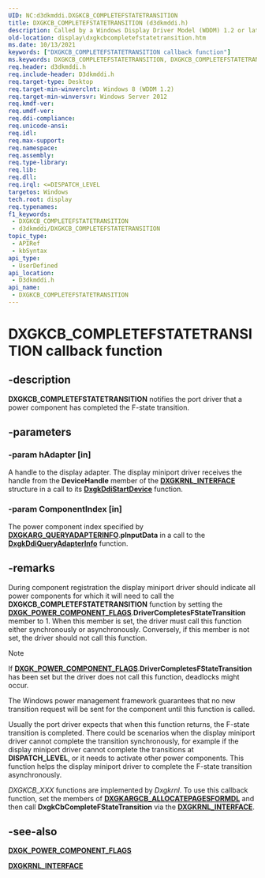 ```yaml
---
UID: NC:d3dkmddi.DXGKCB_COMPLETEFSTATETRANSITION
title: DXGKCB_COMPLETEFSTATETRANSITION (d3dkmddi.h)
description: Called by a Windows Display Driver Model (WDDM) 1.2 or later display miniport driver to notify the port driver that a power component has completed the F-state transition.
old-location: display\dxgkcbcompletefstatetransition.htm
ms.date: 10/13/2021
keywords: ["DXGKCB_COMPLETEFSTATETRANSITION callback function"]
ms.keywords: DXGKCB_COMPLETEFSTATETRANSITION, DXGKCB_COMPLETEFSTATETRANSITION callback, DxgkCbCompleteFStateTransition, DxgkCbCompleteFStateTransition callback function [Display Devices], PDXGKCB_COMPLETEFSTATETRANSITION, d3dkmddi/DxgkCbCompleteFStateTransition, display.dxgkcbcompletefstatetransition
req.header: d3dkmddi.h
req.include-header: D3dkmddi.h
req.target-type: Desktop
req.target-min-winverclnt: Windows 8 (WDDM 1.2)
req.target-min-winversvr: Windows Server 2012
req.kmdf-ver: 
req.umdf-ver: 
req.ddi-compliance: 
req.unicode-ansi: 
req.idl: 
req.max-support: 
req.namespace: 
req.assembly: 
req.type-library: 
req.lib: 
req.dll: 
req.irql: <=DISPATCH_LEVEL
targetos: Windows
tech.root: display
req.typenames: 
f1_keywords:
 - DXGKCB_COMPLETEFSTATETRANSITION
 - d3dkmddi/DXGKCB_COMPLETEFSTATETRANSITION
topic_type:
 - APIRef
 - kbSyntax
api_type:
 - UserDefined
api_location:
 - D3dkmddi.h
api_name:
 - DXGKCB_COMPLETEFSTATETRANSITION
---
```


# DXGKCB_COMPLETEFSTATETRANSITION callback function

## -description

**DXGKCB_COMPLETEFSTATETRANSITION** notifies the port driver that a power component has completed the F-state transition.

## -parameters

### -param hAdapter [in]

A handle to the display adapter. The display miniport driver receives the handle from the **DeviceHandle** member of the [**DXGKRNL_INTERFACE**](../dispmprt/ns-dispmprt-_dxgkrnl_interface.md) structure in a call to its [**DxgkDdiStartDevice**](../dispmprt/nc-dispmprt-dxgkddi_start_device.md) function.

### -param ComponentIndex [in]

The power component index specified by  [**DXGKARG_QUERYADAPTERINFO**](ns-d3dkmddi-_dxgkarg_queryadapterinfo.md).**pInputData** in a call to the [**DxgkDdiQueryAdapterInfo**](nc-d3dkmddi-dxgkddi_queryadapterinfo.md) function.

## -remarks

During component registration the display miniport driver should indicate all power components for which it will need to call the **DXGKCB_COMPLETEFSTATETRANSITION** function by setting the [**DXGK_POWER_COMPONENT_FLAGS**](ns-d3dkmddi-_dxgk_power_component_flags.md).**DriverCompletesFStateTransition** member to 1. When this member is set, the driver must call this function either synchronously or asynchronously. Conversely, if this member is not set, the driver should not call this function.

> [!NOTE]
>
> If [**DXGK_POWER_COMPONENT_FLAGS**](ns-d3dkmddi-_dxgk_power_component_flags.md).**DriverCompletesFStateTransition** has been set but the driver does not call this function, deadlocks might occur.

The Windows power management framework guarantees that no new transition request will be sent for the component until this function is called.

Usually the port driver expects that when this function returns, the F-state transition is completed. There could be scenarios when the display miniport driver cannot complete the transition synchronously, for example if the display miniport driver cannot complete the transitions at **DISPATCH_LEVEL**, or it needs to activate other power components. This function helps the display miniport driver to complete the F-state transition asynchronously.

*DXGKCB_XXX* functions are implemented by *Dxgkrnl*. To use this callback function, set the members of [**DXGKARGCB_ALLOCATEPAGESFORMDL**](ns-d3dkmddi-_dxgkargcb_allocatepagesformdl.md) and then call **DxgkCbCompleteFStateTransition** via the [**DXGKRNL_INTERFACE**](../dispmprt/ns-dispmprt-_dxgkrnl_interface.md).

## -see-also

[**DXGK_POWER_COMPONENT_FLAGS**](ns-d3dkmddi-_dxgk_power_component_flags.md)

[**DXGKRNL_INTERFACE**](../dispmprt/ns-dispmprt-_dxgkrnl_interface.md)
